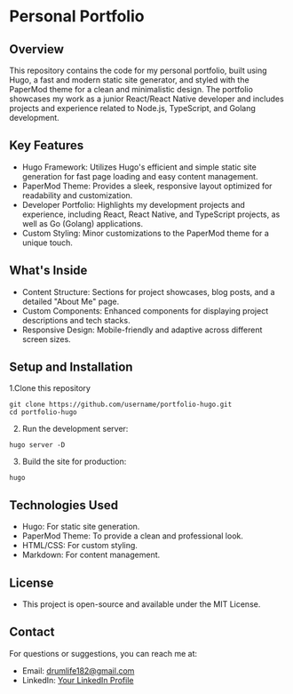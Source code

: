# Personal Portfolio

## Overview

This repository contains the code for my personal portfolio, built using Hugo, a fast and modern static site generator, and styled with the PaperMod theme for a clean and minimalistic design. The portfolio showcases my work as a junior React/React Native developer and includes projects and experience related to Node.js, TypeScript, and Golang development.

## Key Features

- Hugo Framework: Utilizes Hugo's efficient and simple static site generation for fast page loading and easy content management.
- PaperMod Theme: Provides a sleek, responsive layout optimized for readability and customization.
- Developer Portfolio: Highlights my development projects and experience, including React, React Native, and TypeScript projects, as well as Go (Golang) applications.
- Custom Styling: Minor customizations to the PaperMod theme for a unique touch.

## What's Inside

- Content Structure: Sections for project showcases, blog posts, and a detailed "About Me" page.
- Custom Components: Enhanced components for displaying project descriptions and tech stacks.
- Responsive Design: Mobile-friendly and adaptive across different screen sizes.

## Setup and Installation

1.Clone this repository

```
git clone https://github.com/username/portfolio-hugo.git
cd portfolio-hugo
```

2. Run the development server:

```
hugo server -D
```

3. Build the site for production:

```
hugo
```

## Technologies Used

- Hugo: For static site generation.
- PaperMod Theme: To provide a clean and professional look.
- HTML/CSS: For custom styling.
- Markdown: For content management.

## License

- This project is open-source and available under the MIT License.

## Contact

For questions or suggestions, you can reach me at:

- Email: drumlife182@gmail.com
- LinkedIn: [Your LinkedIn Profile](https://www.linkedin.com/in/oleksandr-vlasov-9969ab19b/)
